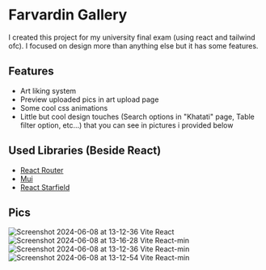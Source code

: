 # Farvardin Gallery

I created this project for my university final exam (using react and tailwind ofc). I focused on design more than anything else but it has some features.

## Features

* Art liking system
* Preview uploaded pics in art upload page
* Some cool css animations
* Little but cool design touches (Search options in "Khatati" page, Table filter option, etc...) that you can see in pictures i provided below

## Used Libraries (Beside React)
* [React Router](https://reactrouter.com)
* [Mui](https://mui.com/)
* [React Starfield](https://www.npmjs.com/package/react-starfield)

## Pics
![Screenshot 2024-06-08 at 13-12-36 Vite React](https://github.com/SergeantMamad/FarvardinGallery/assets/89344904/79328ff7-9691-4a4f-9a77-ef9767758119)
![Screenshot 2024-06-08 at 13-16-28 Vite React-min](https://github.com/SergeantMamad/FarvardinGallery/assets/89344904/324b17f5-04c8-46bd-86ff-4630a656a29c)
![Screenshot 2024-06-08 at 13-12-36 Vite React-min](https://github.com/SergeantMamad/FarvardinGallery/assets/89344904/990b2e9f-a5e2-427b-8d17-350ef05d5673)
![Screenshot 2024-06-08 at 13-12-54 Vite React-min](https://github.com/SergeantMamad/FarvardinGallery/assets/89344904/3e893113-5960-4593-8d9a-dbf6069d1e3f)
